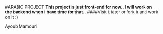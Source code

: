 #ARABIC PROJECT
**This project is just front-end for now..**
**I will work on the backend when I have time for that..**
####Visit it later or fork it and work on it :)

Ayoub Mamouni
